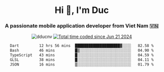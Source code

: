 <h1 align="center">
  Hi 👋, I'm  Duc</h1>
<h3 align="center">A passionate mobile application developer from Viet Nam 🇻🇳</h3>  
  
<p align="center"> <img src="https://komarev.com/ghpvc/?username=dducnv&label=Profile%20views&color=0e75b6&style=flat" alt="dducnv" /> 
<a href="https://wakatime.com/@4d2a2cd9-1bcb-4dd1-84a4-dce128a35137"><img src="https://wakatime.com/badge/user/4d2a2cd9-1bcb-4dd1-84a4-dce128a35137.svg" alt="Total time coded since Jun 21 2024" /></a>
</p>  

<div align="center">
  <!--START_SECTION:waka-->

```txt
Dart         12 hrs 56 mins  ████████████████████▓░░░░   82.58 %
Bash         46 mins         █▒░░░░░░░░░░░░░░░░░░░░░░░   04.90 %
TypeScript   43 mins         █░░░░░░░░░░░░░░░░░░░░░░░░   04.59 %
GLSL         38 mins         █░░░░░░░░░░░░░░░░░░░░░░░░   04.11 %
JSON         16 mins         ▒░░░░░░░░░░░░░░░░░░░░░░░░   01.79 %
```

<!--END_SECTION:waka-->
</div>




  
